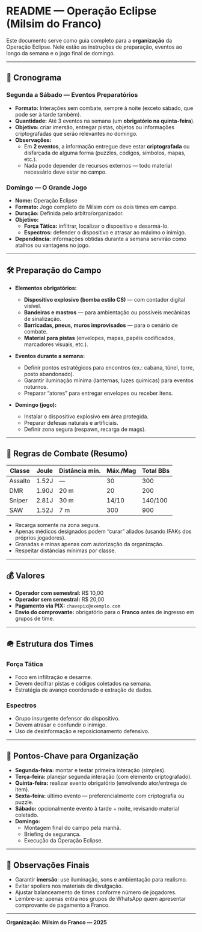 # README — Operação Eclipse (Milsim do Franco)

Este documento serve como guia completo para a **organização** da Operação Eclipse. Nele estão as instruções de preparação, eventos ao longo da semana e o jogo final de domingo.

---

## 📅 Cronograma

### Segunda a Sábado — Eventos Preparatórios
- **Formato:** Interações sem combate, sempre à noite (exceto sábado, que pode ser à tarde também).
- **Quantidade:** Até 3 eventos na semana (um **obrigatório na quinta-feira**).
- **Objetivo:** criar imersão, entregar pistas, objetos ou informações criptografadas que serão relevantes no domingo.
- **Observações:**
  - Em **2 eventos**, a informação entregue deve estar **criptografada** ou disfarçada de alguma forma (puzzles, códigos, símbolos, mapas, etc.).
  - Nada pode depender de recursos externos — todo material necessário deve estar no campo.

### Domingo — O Grande Jogo
- **Nome:** Operação Eclipse
- **Formato:** Jogo completo de Milsim com os dois times em campo.
- **Duração:** Definida pelo árbitro/organizador.
- **Objetivo:**
  - **Força Tática:** infiltrar, localizar o dispositivo e desarmá-lo.
  - **Espectros:** defender o dispositivo e atrasar ao máximo o inimigo.
- **Dependência:** informações obtidas durante a semana servirão como atalhos ou vantagens no jogo.

---

## 🛠️ Preparação do Campo

- **Elementos obrigatórios:**
  - **Dispositivo explosivo (bomba estilo CS)** — com contador digital visível.
  - **Bandeiras e mastros** — para ambientação ou possíveis mecânicas de sinalização.
  - **Barricadas, pneus, muros improvisados** — para o cenário de combate.
  - **Material para pistas** (envelopes, mapas, papéis codificados, marcadores visuais, etc.).

- **Eventos durante a semana:**
  - Definir pontos estratégicos para encontros (ex.: cabana, túnel, torre, posto abandonado).
  - Garantir iluminação mínima (lanternas, luzes químicas) para eventos noturnos.
  - Preparar “atores” para entregar envelopes ou receber itens.

- **Domingo (jogo):**
  - Instalar o dispositivo explosivo em área protegida.
  - Preparar defesas naturais e artificiais.
  - Definir zona segura (respawn, recarga de mags).

---

## 📜 Regras de Combate (Resumo)

| Classe   | Joule | Distância mín. | Máx./Mag | Total BBs |
|----------|-------|----------------|----------|-----------|
| Assalto  | 1.52J | —              | 30       | 300       |
| DMR      | 1.90J | 20 m           | 20       | 200       |
| Sniper   | 2.81J | 30 m           | 14/10    | 140/100   |
| SAW      | 1.52J | 7 m            | 300      | 900       |

- Recarga somente na zona segura.
- Apenas médicos designados podem “curar” aliados (usando IFAKs dos próprios jogadores).
- Granadas e minas apenas com autorização da organização.
- Respeitar distâncias mínimas por classe.

---

## 💰 Valores

- **Operador com semestral:** R$ 10,00
- **Operador sem semestral:** R$ 20,00
- **Pagamento via PIX:** `chavepix@exemplo.com`
- **Envio do comprovante:** obrigatório para o **Franco** antes de ingresso em grupos de time.

---

## 🪖 Estrutura dos Times

### Força Tática
- Foco em infiltração e desarme.
- Devem decifrar pistas e códigos coletados na semana.
- Estratégia de avanço coordenado e extração de dados.

### Espectros
- Grupo insurgente defensor do dispositivo.
- Devem atrasar e confundir o inimigo.
- Uso de desinformação e reposicionamento defensivo.

---

## 🔑 Pontos-Chave para Organização
- **Segunda-feira:** montar e testar primeira interação (simples).
- **Terça-feira:** planejar segunda interação (com elemento criptografado).
- **Quinta-feira:** realizar evento obrigatório (envolvendo ator/entrega de item).
- **Sexta-feira:** último evento — preferencialmente com criptografia ou puzzle.
- **Sábado:** opcionalmente evento à tarde + noite, revisando material coletado.
- **Domingo:**
  - Montagem final do campo pela manhã.
  - Briefing de segurança.
  - Execução da Operação Eclipse.

---

## 📌 Observações Finais
- Garantir **imersão**: use iluminação, sons e ambientação para realismo.
- Evitar spoilers nos materiais de divulgação.
- Ajustar balanceamento de times conforme número de jogadores.
- Lembre-se: apenas entra nos grupos de WhatsApp quem apresentar comprovante de pagamento a Franco.

---

**Organização: Milsim do Franco — 2025**
